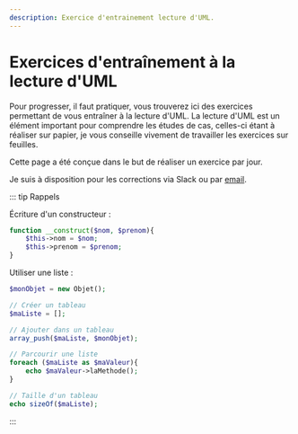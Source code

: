 ```yaml
---
description: Exercice d'entrainement lecture d'UML.
---
```


# Exercices d'entraînement à la lecture d'UML

Pour progresser, il faut pratiquer, vous trouverez ici des exercices permettant de vous entraîner à la lecture d'UML. La lecture d'UML est un élément important pour comprendre les études de cas, celles-ci étant à réaliser sur papier, je vous conseille vivement de travailler les exercices sur feuilles.

Cette page a été conçue dans le but de réaliser un exercice par jour.

Je suis à disposition pour les corrections via Slack ou par [email](./contact.md).

<Urdle />

::: tip Rappels

Écriture d'un constructeur :

```php
function __construct($nom, $prenom){
    $this->nom = $nom;
    $this->prenom = $prenom;
}
```

Utiliser une liste :

```php
$monObjet = new Objet();

// Créer un tableau
$maListe = [];

// Ajouter dans un tableau
array_push($maListe, $monObjet);

// Parcourir une liste
foreach ($maListe as $maValeur){
    echo $maValeur->laMethode();
}

// Taille d'un tableau
echo sizeOf($maListe);
```

:::